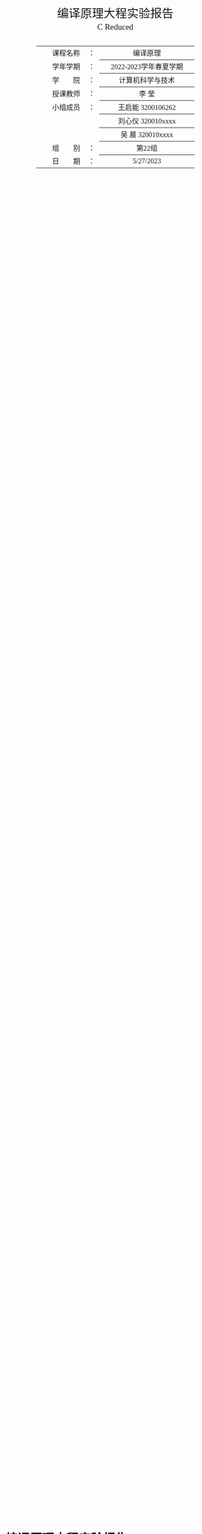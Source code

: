 <div class="cover" style="page-break-after:always;font-family:方正公文仿宋;width:100%;height:100%;border:none;margin: 0 auto;text-align:center;">
    <div style="width:60%;margin: 0 auto;height:0;padding-bottom:10%;">
        </br>
        <img src="https://raw.githubusercontent.com/Keldos-Li/pictures/main/typora-latex-theme/ZJU-name.svg" alt="校名" style="width:100%;"/>
    </div>
    </br></br></br></br></br>
    <div style="width:50%;margin: 0 auto;height:0;padding-bottom:40%;">
        <img src="https://raw.githubusercontent.com/Keldos-Li/pictures/main/typora-latex-theme/ZJU-logo.svg" alt="校徽" style="width:100%;"/>
	</div>
    </br></br></br></br></br></br></br></br>
    <span style="font-family:华文黑体Bold;text-align:center;font-size:20pt;margin: 10pt auto;line-height:30pt;">编译原理大程实验报告</span>
    <p style="text-align:center;font-size:14pt;margin: 0 auto">C Reduced </p>
    </br>
    </br>
    <table style="border:none;text-align:center;width:72%;font-family:仿宋;font-size:14px; margin: 0 auto;">
    <tbody style="font-family:方正公文仿宋;font-size:12pt;">
    	<tr style="font-weight:normal;"> 
    		<td style="width:20%;text-align:right;">课程名称</td>
    		<td style="width:2%">：</td> 
    		<td style="width:40%;font-weight:normal;border-bottom: 1px solid;text-align:center;font-family:华文仿宋"> 编译原理</td>     </tr>
    	<tr style="font-weight:normal;"> 
    		<td style="width:20%;text-align:right;">学年学期</td>
    		<td style="width:2%">：</td> 
    		<td style="width:40%;font-weight:normal;border-bottom: 1px solid;text-align:center;font-family:华文仿宋"> 2022-2023学年春夏学期</td>     </tr>
        <tr style="font-weight:normal;"> 
    		<td style="width:20%;text-align:right;">学　　院</td>
    		<td style="width:%">：</td> 
    		<td style="width:40%;font-weight:normal;border-bottom: 1px solid;text-align:center;font-family:华文仿宋"> 计算机科学与技术</td>     </tr>
    	<tr style="font-weight:normal;"> 
    		<td style="width:20%;text-align:right;">授课教师</td>
    		<td style="width:2%">：</td> 
    		<td style="width:40%;font-weight:normal;border-bottom: 1px solid;text-align:center;font-family:华文仿宋">李  莹 </td>     </tr>
    	<tr style="font-weight:normal;"> 
    		<td style="width:20%;text-align:right;">小组成员</td>
    		<td style="width:2%">：</td> 
    		<td style="width:40%;font-weight:normal;border-bottom: 1px solid;text-align:center;font-family:华文仿宋"> 王启能  3200106262</td>     </tr>
        <tr style="font-weight:normal;"> 
    		<td style="width:20%;text-align:right;"></td>
    		<td style="width:2%"></td> 
    		<td style="width:40%;font-weight:normal;border-bottom: 1px solid;text-align:center;font-family:华文仿宋"> 刘心仪  320010xxxx</td>     </tr>
        <tr style="font-weight:normal;"> 
    		<td style="width:20%;text-align:right;"></td>
    		<td style="width:2%"></td> 
    		<td style="width:40%;font-weight:normal;border-bottom: 1px solid;text-align:center;font-family:华文仿宋"> 吴 晨  320010xxxx</td>     </tr>
    	<tr style="font-weight:normal;"> 
    		<td style="width:20%;text-align:right;">组　　别</td>
    		<td style="width:%">：</td> 
    		<td style="width:40%;font-weight:normal;border-bottom: 1px solid;text-align:center;font-family:华文仿宋"> 第22组</td>     </tr>
    	<tr style="font-weight:normal;"> 
    		<td style="width:20%;text-align:right;">日　　期</td>
    		<td style="width:2%">：</td> 
    		<td style="width:40%;font-weight:normal;border-bottom: 1px solid;text-align:center;font-family:华文仿宋">5/27/2023</td>     </tr>
    </tbody>              
    </table>
</div>

<!-- 注释语句：导出PDF时会在这里分页 -->

# 编译原理大程实验报告——`C Reduced`

## 序言

本次大程实验中，我们小组实现了一个类C语言`C Reduced`，该语言对应的语法以基础的C语言内容作为基础，并根据实际的使用场景做出了一定的修改。作为一种**图灵完备语言**，用户能够对该语言进行通过合理的逻辑设计以完成所有其余图灵完备语言设计出的程序。

### `C Reduced`语言特性

+ **支持的数据类型：**`int`, `float`, `char`, `bool`, `void`, `int*`, `char*`, `float*`, `bool*`, `struct`
+ **支持的基本语句：**`if`, `else`, `for`, `while`, `break`, `continue`, `return`
+ **支持的表达式类型：**`()`, `[]`, `sizeof`, 函数计算，结构体访问`.`，`+1`, `-1`，四则算数运算，模运算，逻辑运算，赋值运算
+ **所有支持的算数方式：**`+`, `-`, `*`, `/`, `%`, `+=`, `-=`, `*=`, `/=`, `%=`, `||`, `&&`, `!`, `+`, `-`, `=`, `.`
+ **支持的数组定义和访问：**普通数组定义方式与C语言完全一致，同时支持可变长度的数组定义，如`int a[m][n]`；数组的访问方式与C语言方式一致，如`a[i][j]`。
+ **指针的使用**：指针类型仅能作为数组的一种花名，支持使用`[]`进行访问。指针类型不支持加减乘除运算，不支持指针间赋值，不支持使用`*a`这种方式进行访问，不支持结构体的访问，不推荐将指针作为函数的返回值。
+ **类型转换：**支持`float`, `char`, `bool`向`int`转换，支持`int`, `char`向`float`转换，支持`int`向`char`转换，支持`int`, `float`, `char`向`bool`转换，其余一概不支持。
+ **输入和输出：**通过特别定义的`scanf`和`printf`实现，仅支持最多单个变量的输入或输出，`printf`支持常量的输出。
+ **常量识别：**可以识别八进制、十进制、十六进制整数，可以识别小数和科学表达式，可以之别`''`, `“”`包裹的字符或字符串
+ **函数的声明和定义：**支持将函数先声明再定义，并会检查声明与声明、声明与定义之间的类型是否一致。
+ **支持结构体定义：**支持结构体定义，支持相同域的结构体直接赋值，支持结构的域访问。
+ **作用域：**支持不同作用域之间变量的重命名，作用域以`{}`进行分割。

### 项目开发环境

+ Windows PowerShell
+ Language: `C++`
+ IDE/Editor: CLion / VSCode
+ Flex (Version 2.5.4)
+ GNU Bison (Version 2.4.1)
+ MinGW64 (`g++` Version 8.1.0)
+ C++ standard: `C++11`

### 运行方式

+ 在项目中进入`src/`目录，点击`scriptGen.bat`生成可执行文件
+ 点击`scriptRun.bat`对默认文件夹中的测试文件进行测试
+ 或者，可以在终端直接运行`output.exe filename`生成IR代码
+ 回到项目根目录，进入`interpreter/`，点击`scriptGen.bat`生成可执行文件
+ 在PowerShell中运行`test.bat`，以运行官方测试
+ 或者在终端运行`interpreter.exe irFileName`以运你想要的IR代码

### 小组分工

+ 王启能：NJUCFG重设计 & 语法/语义分析 & IR解释器 & 报告
+ 刘心仪：中间代码生成 & 测试 & 报告
+ 吴晨： 中间代码生成 & 测试 & 报告

## 词法分析

### Flex介绍

我们使⽤flex完成词法分析过程。 flex（快速词法分析产⽣生器器， fast lexical analyzer generator）是⼀种词法分析程序。它是lex的开放源代码版本，以BSD许可证发布，通常与GNU bison⼀同运作。

标准lex⽂件由三部分组成，分别是定义区、规则区和用户⼦过程区。在定义区，⽤户可以编写C语言中的声明语句，导⼊需要的头文件或声明变量。在规则区，⽤户需要编写以正则表达式和对应的动作的形式的代码。在用户⼦过程区，⽤户可以定义函数。它的一般格式如下：

```
{definitions}
%%
{rules}
%%
{subroutines}
```

### 语法树构建

**语法树**（Syntax tree），是源代码语法结构的⼀一种抽象表示。它以树状的形式表现编程语⾔言的语法结构，树上的每个节点都表示源代码中的⼀一种结构。  词法分析中，所有token都一定是语法树的叶子节点，因为token是整个语法分析中的最底层信息，它直接表示程序的所有实际token内容。

#### 语法树`Node`类

```c++
typedef struct TreeNode Node;
struct TreeNode {
public:
    // Node name
    std::string name;
    // Node type, define it is whether a leaf node or internal node
    NodeType nodeType;
    // program line num of this node
    int linenum;
    union {
        char strVal[32];// used for id, type, idptr
        int intVal; // intVal of this node
        float floatVal; // floatVal of this node
        char charVal;// charVal of this node
        bool boolVal;// boolVal of this node
        struct { int size; char val[64]; } glbStr; // const char* value
    };
    // number of children
    int childNum;
    // children ptrs
    struct TreeNode** children;
    // construction function
    TreeNode(std::string name, NodeType nodeType, int linenum, int childNum, TreeNode** children) {
        this->name = name;
        this->nodeType = nodeType;
        this->linenum = linenum;
        this->childNum = childNum;
        this->children = children;
        bool nullNode = true;
        for (int i = 0; i < this->childNum; i++)
            if ((this->children)[i]->nodeType != SYN_NULL)
                nullNode = false;
        if (nodeType == SYN_NOT_NULL && nullNode)
            this->nodeType = SYN_NULL;
    }
};
Node* createNode(std::string name, NodeType nodeType, int linenum, int childNum, Node** children) {
    return new Node(name, nodeType, linenum, childNum, children);
}
```

### Tokens

```
	INT -> /*Oct/Dec/Hex form digits*/
	FLOAT -> /*Real Number consists of digits and one decimal point*/
	ID -> /*A character string consisting of 52 upper- or lower-case alphabetic, 10 numeric and one underscore characters. Besides, an identifier must not start with a digit*/
	SEMI -> ;
	COMMA -> ,
	RELOP -> > | < | >= | <= | == | !=
	PLUS -> +
	MINUS -> -
	STAR -> *
	DIV -> /
	MOD -> %
	AND -> &&
	OR -> ||
	NOT -> !
	DOT -> .
	TYPE -> int | float | char | bool | void
	TYPEPTR ->  char* | int* | float* | bool*
	LP -> (
	RP -> )
	LB -> [
	RB -> ]
	LC -> {
	RC -> }
	ASSIGNOP -> =
	REASSIGNOP -> += | -= | /= | %=
	STRUCT -> struct
	RETURN -> return
	IF -> if
	ELSE -> else
	WHILE -> while
	FOR -> for
	BREAK -> break
	CONTINUE -> continue
	SIZEOF -> sizeof
	SCANF -> scanf
	PRITNF -> printf
```

### 正则表达式

| 名称    | 正则表达式                                                   |
| ------- | ------------------------------------------------------------ |
| CHAR    | `"\'"\\."\'"|"\'"[^\\']"\'"`                                 |
| SPACE   | `[ \t\r]+`                                                   |
| BOOL    | `"true"|"false"`                                             |
| STRING  | `"\""(\\.|[^"\\])*"\""`                                      |
| COMMENT | `"//"|"/*"`                                                  |
| INT     | `{0[0-7]+}|{0|[1-9][0-9]*}|{(0x|0X)[0-9a-fA-F]+}`            |
| FLOAT   | `(([0-9]*\.[0-9]+|[0-9]+\.)[eE][+-]?[0-9]+)|([0-9]+\.[0-9]+)` |
| ID      | `[_a-zA-Z]+([0-9]|[_a-zA-Z])*`                               |

### 词法分析具体实现

#### `C Reduced`关键字

```c
"struct"    { yylval = createNode("STRUCT", LEX_OTHER, yylineno, 0, NULL);
              return STRUCT; }
"return"    { yylval = createNode("RETURN", LEX_OTHER, yylineno, 0, NULL);
              return RETURN; }
"if"        { yylval = createNode("IF", LEX_OTHER, yylineno, 0, NULL); 
              return IF; }
"else"      { yylval = createNode("ELSE", LEX_OTHER, yylineno, 0, NULL);
              return ELSE; }
"for"       { yylval = createNode("FOR", LEX_OTHER, yylineno, 0, NULL);
              return FOR; }
"while"     { yylval = createNode("WHILE", LEX_OTHER, yylineno, 0, NULL);
              return WHILE; }
"break"     { yylval = createNode("BREAK", LEX_OTHER, yylineno, 0, NULL);
              return BREAK; }
"continue"  { yylval = createNode("CONTINUE", LEX_OTHER, yylineno, 0, NULL);
              return CONTINUE; }
"sizeof"    { yylval = createNode("SIZEOF", LEX_OTHER, yylineno, 0, NULL);
              return SIZEOF; }
"ptr"       { yylval = createNode("PTR", LEX_OTHER, yylineno, 0, NULL);
              return PTR; }
"scanf"     { yylval = createNode("SCANF", LEX_OTHER, yylineno, 0, NULL);
              return SCANF; }
"printf"    { yylval = createNode("PRINTF", LEX_OTHER, yylineno, 0, NULL);
              return PRINTF;}
{TYPE}      { yylval = createNode("TYPE", LEX_TYPE, yylineno, 0, NULL);
              strcpy(yylval->strVal, yytext);
              return TYPE; }
{TYPEPTR}   { yylval = createNode("TYPEPTR", LEX_PTR, yylineno, 0, NULL);
              strcpy(yylval->strVal, yytext);
              return TYPEPTR; }
```

#### `C Reduced`语言操作符

```C
","         { yylval = createNode("COMMA", LEX_OTHER, yylineno, 0, NULL);
              return COMMA; }
"."         { yylval = createNode("DOT", LEX_OTHER, yylineno, 0, NULL);
              return DOT; }
";"         { yylval = createNode("SEMI", LEX_OTHER, yylineno, 0, NULL);
              return SEMI; }
"("         { yylval = createNode("LP", LEX_OTHER, yylineno, 0, NULL);
              return LP; }
")"         { yylval = createNode("RP", LEX_OTHER, yylineno, 0, NULL);
              return RP; }
"["         { yylval = createNode("LB", LEX_OTHER, yylineno, 0, NULL);
              return LB; }
"]"         { yylval = createNode("RB", LEX_OTHER, yylineno, 0, NULL);
              return RB; }
"{"         { yylval = createNode("LC", LEX_OTHER, yylineno, 0, NULL);
              return LC; }
"}"         { yylval = createNode("RC", LEX_OTHER, yylineno, 0, NULL);
              return RC; }
{RELOP}     { yylval = createNode("RELOP", LEX_OTHER, yylineno, 0, NULL);
              strcpy(yylval->strVal, yytext);
              return RELOP; }
"="         { yylval = createNode("ASSIGNOP", LEX_OTHER, yylineno, 0, NULL);
              return ASSIGNOP; }
"!"         { yylval = createNode("NOT", LEX_OTHER, yylineno, 0, NULL);
              return NOT; }
"&&"        { yylval = createNode("AND", LEX_OTHER, yylineno, 0, NULL);
              return AND; }
"||"        { yylval = createNode("OR", LEX_OTHER, yylineno, 0, NULL);
              return OR; }
{REASSIGNOP} { yylval = createNode("REASSIGNOP", LEX_OTHER, yylineno, 0, NULL);
               return REASSIGNOP; }
"+"         { yylval = createNode("PLUS", LEX_OTHER, yylineno, 0, NULL);
              return PLUS; }
"-"         { yylval = createNode("MINUS", LEX_OTHER, yylineno, 0, NULL);
              return MINUS; }
"*"         { yylval = createNode("STAR", LEX_OTHER, yylineno, 0, NULL);
              return STAR; }
"/"         { yylval = createNode("DIV", LEX_OTHER, yylineno, 0, NULL);
              return DIV; }
"%"         { yylval = createNode("MOD", LEX_OTHER, yylineno, 0, NULL);
              return MOD;}
```

#### `C Reduced`常量串匹配

```C
{HEX}       { yylval = createNode("INT", LEX_INT, yylineno, 0, NULL);
              yylval->intVal = hexstrToi(yytext);
              return INT; }
{OCT}       { yylval = createNode("INT", LEX_INT, yylineno, 0, NULL);
              yylval->intVal = octstrToi(yytext);
              return INT; }
{DEC}       { yylval = createNode("INT", LEX_INT, yylineno, 0, NULL);
              yylval->intVal = atoi(yytext);
              return INT; }
{FLOAT}     { yylval = createNode("FLOAT", LEX_FLOAT, yylineno, 0, NULL);
              yylval->floatVal = atof(yytext);
              return FLOAT; }
{CHAR1}     { yylval = createNode("CHAR", LEX_CHAR, yylineno, 0, NULL);
              yylval->charVal = escape2char(yytext[2]); 
              return CHAR; }
{CHAR2}     { yylval = createNode("CHAR", LEX_CHAR, yylineno, 0, NULL);
              yylval->charVal = yytext[1];
              return CHAR; }
{BOOL}      { yylval = createNode("BOOL", LEX_BOOL, yylineno, 0, NULL);
              yylval->boolVal = str2bool(yytext);
              return BOOL; }
{STRING}    { yylval = createNode("STRING", LEX_STRING, yylineno, 0, NULL);
              std::string temp = "";
              for (int i = 1; i <= yyleng-2; i++) {
                if (yytext[i] == '\\') {
                    i++;
                    temp.push_back(escape2char(yytext[i]));
                } else {
                    temp.push_back(yytext[i]);
                }
              }
              yylval->glbStr.size = temp.size();
              strcpy(yylval->glbStr.val, temp.c_str());
              return STRING; }
{ID}        { yylval = createNode("ID", LEX_ID, yylineno, 0, NULL);
              strcpy(yylval->strVal, yytext);
```

#### `C Reduced`注释和其它token

```C
"\n"        { yycolumn = 1; }
{SPACE}     { }
              return ID; }
"//"        { char c = yyinput(); 
              while (c != '\n') c = yyinput(); }
"/*"        { char a = yyinput(); char b = yyinput();
              while (!(a == '*' && b == '/')) { a = b; b = yyinput(); } }
.           { printf("Error type A at Line %d: Mysterious characters \'%s\'\n", yylineno, 				yytext); lexError++; }
```

## 语法分析

### Yacc

我们使用Yacc作为我们的分析程序生成器，其输入是一个说明文件 `.y` ，并产生一个由分析程序的C源代码组成的输出文件，格式为：

```
{definitions}
%%
{rules}
%%
{subroutines}
```

### 语法分析的定义部分

其中，`package`函数表示将语法生成的子节点打包插入到被生成的`terminal`的儿子节点中。`%left`, `%right`, `%nonassoc`定义了对应token的结合性，优先级按照行数依次增高。

```C
%locations
%error-verbose
%{
    #include <stdarg.h>
    #include "lexical.cpp"
    Node* root = NULL;
    Node** package(int childNum, Node* child1, ...);
    void yyerror(const char* msg);
    int synError = 0;
%}

%token INT FLOAT CHAR BOOL STRING VOID ID SEMI COMMA ASSIGNOP RELOP 
%token PLUS MINUS STAR DIV MOD AND OR DOT NOT TYPE LP RP LB RB LC RC STRUCT RETURN IF ELSE WHILE
%token REASSIGNOP PTR FOR BREAK CONTINUE SIZEOF TYPEPTR SCANF PRINTF

%right ASSIGNOP REASSIGNOP
%left OR
%left AND
%left RELOP
%left PLUS MINUS
%left STAR DIV MOD
%right NOT SIZEOF
%left LP RP LB RB DOT

%nonassoc LOWER_THAN_ELSE
%nonassoc ELSE
%output "syntax.cpp"
```

### `C Reduced`的规则部分（CFG）

```c++
Program : ExtDefList                            
    ;
ExtDefList : ExtDef ExtDefList                  
    | /* empty */                               
    ;
ExtDef : Specifier ExtDecList SEMI              
    | Specifier SEMI                            
    | Specifier FunDec SEMI                     
    | Specifier FunDec CompSt                   
    | Specifier error SEMI                      
    | error SEMI                                
    | Specifier error                           
    ;
// modified to support global assignment
ExtDecList : ExtDec                             
    | ExtDec COMMA ExtDecList                   
    | ExtDec error COMMA ExtDecList             
    ;
// newly added
ExtDec : VarDec                             
    | VarDec ASSIGNOP Exp                       
    | error ASSIGNOP Exp                        
    ;
Specifier : TYPE                                
    | TYPEPTR                                   
    | StructSpecifier                           
    ;
StructSpecifier : STRUCT OptTag LC DefList RC   
    | STRUCT Tag                                
    | STRUCT error LC DefList RC                
    | STRUCT OptTag LC error RC                 
    | STRUCT OptTag LC error                    
    | STRUCT error                              
    ;
OptTag : ID                                     
    | /* empty */                               
    ;
Tag : ID                                        
    ;

VarDec : ID                                     
    | VarDec LB INT RB                          
    | VarDec LB ID RB                           
    | VarDec LB error RB                        
    | VarDec LB error                           
    ;
Scanf : SCANF LP STRING COMMA Exp RP SEMI       
    ;
Printf : PRINTF LP STRING COMMA Exp RP SEMI     
    | PRINTF LP STRING RP SEMI                  
    ;
FunDec : ID LP VarList RP                       
    | ID LP RP                                  
    | ID LP error RP                            
    | ID LP error                               
    ;
VarList : ParamDec COMMA VarList                
    | ParamDec                                  
    ;
ParamDec : Specifier VarDec                     
    ;

CompSt : LC StmtList RC                         
    ;
StmtList : Stmt StmtList                        
    | Def StmtList                              
    | /* empty */                               
    ;
Stmt : Exp SEMI                                 
    | CompSt                                    
    | Scanf                                     
    | Printf                                    
    | RETURN Exp SEMI                           
    | IF LP Exp RP Stmt %prec LOWER_THAN_ELSE   
    | IF LP Exp RP Stmt ELSE Stmt               
    | WHILE LP Exp RP Stmt                      
    | FOR LP Exp SEMI Exp SEMI Exp RP CompSt    
    | BREAK SEMI                                
    | CONTINUE SEMI                             
    | error SEMI                                
    | IF LP error RP Stmt %prec LOWER_THAN_ELSE 
    | IF LP Exp RP error ELSE Stmt              
    | IF LP error RP ELSE Stmt                  
    | error LP Exp RP Stmt                      
    ;
DefList : Def DefList                           
    | /* empty */                               
    ;
Def : Specifier DecList SEMI                    
    ;
DecList : Dec                                   
    | Dec COMMA DecList                         
    | Dec error DecList                         
    ;
Dec : VarDec                                    
    | VarDec ASSIGNOP Exp                       
    | error ASSIGNOP Exp                        
    ;
Exp : Exp ASSIGNOP Exp                          
    | Exp REASSIGNOP Exp                        
    | Exp AND Exp                               
    | Exp OR Exp                                
    | Exp RELOP Exp                             
    | Exp PLUS Exp                              
    | Exp MINUS Exp                             
    | Exp STAR Exp                              
    | Exp DIV Exp                               
    | Exp MOD Exp                               
    | SIZEOF LP Exp RP                          
    | SIZEOF LP TYPE RP                         
    | LP Exp RP                                 
    | MINUS Exp                                 
    | NOT Exp                                   
    | ID LP Args RP                             
    | ID LP RP                                  
    | Exp LB Exp RB                             
    | Exp DOT ID                                
    | LP TYPE RP Exp                            
    | ID                                        
    | PTR ID                                    
    | INT                                       
    | FLOAT                                     
    | CHAR                                      
    | BOOL                                      
    | STRING                                    
    | VOID                                      
    | Exp ASSIGNOP error                        
    | Exp REASSIGNOP error                      
    | Exp AND error                             
    | Exp OR error                              
    | Exp RELOP error                           
    | Exp PLUS error                            
    | Exp MINUS error                           
    | Exp STAR error                            
    | Exp DIV error                             
    | Exp MOD error                                                                           
    | ID LP error RP                            
    | Exp LB error RB                           
    | LP error RP Exp                           
    | LP TYPE RP error                          
    | LP error RP error                         
    ;
Args : Exp COMMA Args                           
    | Exp                                       
    ;
```

#### CFG高级定义层次

```C++
Program : ExtDefList                            
    ;
ExtDefList : ExtDef ExtDefList                  
    | /* empty */                               
    ;
ExtDef : Specifier ExtDecList SEMI              
    | Specifier SEMI                            
    | Specifier FunDec SEMI                     
    | Specifier FunDec CompSt                   
    | Specifier error SEMI                      
    | error SEMI                                
    | Specifier error                           
    ;
// modified to support global assignment
ExtDecList : ExtDec                             
    | ExtDec COMMA ExtDecList                   
    | ExtDec error COMMA ExtDecList             
    ;
// newly added
ExtDec : VarDec                             
    | VarDec ASSIGNOP Exp                       
    | error ASSIGNOP Exp                        
    ;
```

这一部分的产生式包含了`C Reduced`语言中的所有高层（全局变量以及函数定义）语法：

1. 语法单元`Program`是初始语法单元，表示整个程序。
2. 每个`Program`可以产生一个`ExtDefList`，这里的`ExtDefList`表示零个或多个`ExtDef` 。
3. 每个ExtDef表示一个全局变量、结构体或函数的定义。其中：
   1. 产生式`ExtDef -> Specifier ExtDecList SEMI`表示全局变量的定义，例如`int global1, global2;`。其中`Specifier`表示类型， `ExtDecList`表示零个或多个对一个变量的定义`ExtDec`。`ExtDec`分为可以被赋初值和直接声明两种类型。
   2. 产生式`ExtDef -> Specifier SEMI`专门为结构体的定义而准备，例如`struct {…};`。这条产生式也会允许出现像`int;`这样没有意义的语句，但实际上在标准C语言中这样的语句也是合法的。
   3. 产生式`ExtDef -> Specifier FunDec CompSt`表示函数的定义，其中`Specifier`是返回类型， `FunDec`是函数头， `CompSt`表示函数体。

#### 关于类型`Specifier`

```C++
Specifier : TYPE                                
    | TYPEPTR                                   
    | StructSpecifier                           
    ;
StructSpecifier : STRUCT OptTag LC DefList RC   
    | STRUCT Tag                                
    | STRUCT error LC DefList RC                
    | STRUCT OptTag LC error RC                 
    | STRUCT OptTag LC error                    
    | STRUCT error                              
    ;
OptTag : ID                                     
    | /* empty */                               
    ;
Tag : ID                                        
    ;
```

这一部分的产生式主要与变量的类型有关：

1. `Specifier`是类型描述符，它有两种取值，一种是`Specifier -> TYPE | TYPEPTR`， 直接变成基本类型或者指针类型，另一种是`Specifier -> StructSpecifier`，变成结构体类型。  
2. 对于结构体类型来说：  
   1. 产生式`StructSpecifier -> STRUCT OptTag LC DefList RC`：这是定义结构体的基本格式，例如`struct Complex { int real, image; }`。其中`OptTag`可有可无。
   2. 产生式`StructSpecifier → STRUCT Tag`：如果之前已经定义过某个结构体，比如`struct Complex {…}`，那么之后可以直接使用该结构体来定义变量，例如`struct Complex a, b`;，而不需要重新定义这个结构体。

#### 关于变量的定义和函数的定义

```C++
VarDec : ID                                     
    | VarDec LB INT RB                          
    | VarDec LB ID RB                           
    | VarDec LB error RB                        
    | VarDec LB error                           
    ;
FunDec : ID LP VarList RP                       
    | ID LP RP                                  
    | ID LP error RP                            
    | ID LP error                               
    ;
VarList : ParamDec COMMA VarList                
    | ParamDec                                  
    ;
ParamDec : Specifier VarDec                     
    ;

```

这一部分的产生式主要与变量和函数的定义有关：

1. `VarDec`表示对一个变量的定义。 该变量可以是一个标识符（例如`int a`中的`a`），也可以是一个标识符后面跟着若干对方括号括起来的数字（例如`int a[10][2]`中的`a[10][2]`，这种情况下`a`是一个数组）。  
2. `FunDec`表示对一个函数头的定义。它包括一个表示函数名的标识符以及由一对圆括号括起来的一个形参列表，该列表由`VarList`表示（也可以为空）。 `VarList`包括一个或多个`ParamDec`，其中每个`ParamDec`都是对一个形参的定义，该定义由类型描述符`Specifier`和变量定义`VarDec`组成。 例如一个完整的函数头为： `foo(int x, float y[10])`。  

#### 关于程序的语句部分

```c++
CompSt : LC StmtList RC                         
    ;
StmtList : Stmt StmtList                        
    | Def StmtList                              
    | /* empty */                               
    ;
Stmt : Exp SEMI                                 
    | CompSt                                    
    | Scanf                                     
    | Printf                                    
    | RETURN Exp SEMI                           
    | IF LP Exp RP Stmt %prec LOWER_THAN_ELSE   
    | IF LP Exp RP Stmt ELSE Stmt               
    | WHILE LP Exp RP Stmt                      
    | FOR LP Exp SEMI Exp SEMI Exp RP CompSt    
    | BREAK SEMI                                
    | CONTINUE SEMI                             
    | error SEMI                                
    | IF LP error RP Stmt %prec LOWER_THAN_ELSE 
    | IF LP Exp RP error ELSE Stmt              
    | IF LP error RP ELSE Stmt                  
    | error LP Exp RP Stmt                      
    ;
Scanf : SCANF LP STRING COMMA Exp RP SEMI       
    ;
Printf : PRINTF LP STRING COMMA Exp RP SEMI     
    | PRINTF LP STRING RP SEMI                  
    ;
```

这一部分的产生式主要与语句有关：

1. `CompSt`表示一个由一对花括号括起来的语句块。 该语句块内部先是一系列的变量定义`DefList`，然后是一系列的语句`StmtList`。可以发现，对`CompSt`这样的定义， 是不允许在程序的任意位置定义变量的，必须在每一个语句块的开头才可以定义。  
2. `StmtList`就是零个或多个`Stmt`的组合，或者是变量的定义语句。每个`Stmt`都表示一条语句：
   1. 可以是一个在末尾添了分号的表达式`Exp SEMI `
   2. 可以是另一个语句块`CompSt`
   3. 可以是输入语句`Scanf`
   4. 可以是输出语句`Printf`
   5. 可以是一条返回语句`RETURN Exp SEMI`  
   6. 可以是一条if语句`IF LP Exp RP Stmt`
   7. 可以是一条if-else语句`IF LP Exp RP Stmt ELSE Stmt`
   8. 可以是一条while语句`WHILE LP Exp RP Stmt`
   9. 可以是一条for语句`FOR LP Exp SEMI Exp SEMI Exp RP CompSt`
   10. 可以是一条break语句`BREAK SEMI`
   11. 可以是一条continue语句`CONTINUE SEMI`

#### 本地定义

```C++
DefList : Def DefList                           
    | /* empty */                               
    ;
Def : Specifier DecList SEMI                    
    ;
DecList : Dec                                   
    | Dec COMMA DecList                         
    | Dec error DecList                         
    ;
Dec : VarDec                                    
    | VarDec ASSIGNOP Exp                       
    | error ASSIGNOP Exp                        
    ;
```

这一部分的产生式主要与局部变量的定义有关：

1. `DefList`这个语法单元前面曾出现在`CompSt`以及`StructSpecifier`产生式的右边，它就是一串像`int a; float b, c; int d[10];`这样的变量定义。一个`DefList`可以由零个或者多个Def组成。  
2. 每个`Def`就是一条变量定义，它包括一个类型描述符`Specifier`以及一个`DecList`，例如`int a, b, c;`。 由于`DecList`中的每个`Dec`又可以变成`VarDec ASSIGNOP Exp`，这允许我们对局部变量在定义时进行初始化，例如`int a = 5;`。  

#### 表达式

```C++
Exp : Exp ASSIGNOP Exp                          
    | Exp REASSIGNOP Exp                        
    | Exp AND Exp                               
    | Exp OR Exp                                
    | Exp RELOP Exp                             
    | Exp PLUS Exp                              
    | Exp MINUS Exp                             
    | Exp STAR Exp                              
    | Exp DIV Exp                               
    | Exp MOD Exp                               
    | SIZEOF LP Exp RP                          
    | SIZEOF LP TYPE RP                         
    | LP Exp RP                                 
    | MINUS Exp                                 
    | NOT Exp                                   
    | ID LP Args RP                             
    | ID LP RP                                  
    | Exp LB Exp RB                             
    | Exp DOT ID                                
    | LP TYPE RP Exp                            
    | ID                                        
    | PTR ID                                    
    | INT                                       
    | FLOAT                                     
    | CHAR                                      
    | BOOL                                      
    | STRING                                    
    | VOID                                      
    | Exp ASSIGNOP error                        
    | Exp REASSIGNOP error                      
    | Exp AND error                             
    | Exp OR error                              
    | Exp RELOP error                           
    | Exp PLUS error                            
    | Exp MINUS error                           
    | Exp STAR error                            
    | Exp DIV error                             
    | Exp MOD error                                                              
    | ID LP error RP                            
    | Exp LB error RB                           
    | LP error RP Exp                           
    | LP TYPE RP error                          
    | LP error RP error                         
    ;
Args : Exp COMMA Args                           
    | Exp                                       
    ;
```

这一部分的产生式主要与表达式有关：

1. 表达式主要可以被表示为一下几种形式：
   1. 包含二元运算符的表达式：赋值表达式 `Exp ASSIGNOP Exp | Exp REASSIGNOP Exp `、逻辑与`Exp AND Exp`、逻辑或`Exp OR Exp`、关系表达式`Exp RELOP Exp`以及四则运算表达式`Exp PLUS Exp`等。
   2. 包含一元运算符的表达式：括号表达式`LP Exp RP`、取负`MINUS Exp`以及逻辑非`NOT Exp`
   3. 不包含运算符但又比较特殊的表达式：函数调用表达式（带参数的`ID LP Args RP`以及不带参数的`ID LP RP`）、数组访问表达式`Exp LB Exp RB`以及结构体访问表达式`Exp DOT ID`
   4. 计算变量大小或数据类型大小的表达式`SIZEOF LP Exp RP | SIZEOF LP TYPE RP `
   5. 最基本的表达式：整型常数`INT`、浮点型常数`FLOAT`，普通变量`ID`，常量字符`CHAR`，常量字符串`STRING`，常量布尔值`BOOL`
2. 语法单元`Args`表示实参列表，每个实参都可以变成一个表达式`Exp`  
3. 由于表达式中可以包含各种各样的运算符，为了消除潜在的二义性问题，我们需要给出这些运算符的优先级以及结合性，具体优先级和结合性请参考[语法分析的定义部分](#语法分析的定义部分)。

## 语义分析

## 中间代码生成

## 解释器

**解释器**（Interpreter）是一种可执行程序，它能够将其它语言按行进行直接转译运行。在本项目中，我们小组选择C++语言作为解释器的设计语言，翻译的目标语言是我们自行设计的中间代码。中间代码生成的整个执行流程如下

```mermaid
graph LR
input(C Reduced程序) --> 
A(语法分析) --> if{是否有语法错误?}
if ---> |yes| 提示语法错误报错信息 -->B(结束)
if ---> |no| if1{是否有语义错误?} ---> |yes| 提示语义错误报错
if1 ---> |no|生成中间代码 --> B

```

解释器执行流程如下

```mermaid
graph LR
A(中间代码)-->
B(解释器)-->
C(第一遍扫描:建立函数与标签符号表)-->
D(第二遍扫描:从main函数开始执行)-->
if{当前PC指向行数是否为main的return?}
if --->|yes| E(结束)
if --->|no| PC跳转至对应下一行 -->if

```

### 解释器工作流程介绍

考虑到中间代码的设计中，尽管其中的技术细节与高级语言十分相像，但整体的设计流程则与汇编语言更为贴切。因此，我们也会自然想到利用汇编语言中常见的执行设计思想即可。注意到，整个中间代码所有的变量是没有作用域的概念的，它们一旦被定义、被计算，均为全局可见。

#### 符号表

**符号表**就是汇编语言执行中会动态维护的一个表单，它被用于查询标签所在的PC值。这里与普通汇编语言采用的符号表不同的是，汇编语言一般只能使用相应硬件架构的有限个数的寄存器，而中间语言定义的变量则有无数个。这里为了解释器设计的简便，我们将所有的变量名称全部加入到符号表中进行维护。不同的是，我们符号表中类似于函数名和条件跳转标签是采用静态的维护过程，它们是在第一轮扫描中得以建立，并维持不变；而变量名则是在第二轮扫描（也即程序正式执行）动态建立，也即变量是在程序正式执行中得以建立的，它们内部的值也会根据相应的语句进行变动更新。

其对应的数据类型为`unordered_map`，定义如下

```C++
std::unordered_map<std::string, Symbol> symbolTable;
```

#### 程序类

程序类`Program_`是用来维护整个中间代码输入的关键类，它包括`PC`和`rawProgram`两个成员变量。`PC`表示程序计数器，功能是指向当前执行的语句在中间代码的相对位置，其模拟了ISA中的PC寄存器功能；`rawProgram`则是用来存储整个中间代码的变量，存储方式为按行存储。

它的定义如下
```C++
class Program_ {
public:
    int PC; // Program Counter
    vector<string> rawProgram; // whole program
    Program_(): PC(0) {}
};
```

#### 符号类型定义

符号类`Symbol_`定义表示一个符号所具有的基本信息，一个符号可以是一个`function`，可以是一个`label`，也可以是一个`variable`。因此，`symbol_`类所具备的定义如下所示

```c++
class Symbol_ {
public:
    SymbolType type; // 符号类型
    int lineno; // 符号所在行
    union {
        Function func; // 当前符号是函数
        int id; // 当前符号是一个Label，Label编号为id
        Var var; // 当前符号是一个变量
    };
};
```

#### 变量类定义

变量类`Var_`表示一个变量所具备的基本信息，它的定义如下

```C++
class Var_ {
public:
    string name; // 变量名称
    DataType type; // 变量对应的数据类型
    int size; // 如果是指针，则它对应的数组大小
    union {
        int iVal; // 整数
        float fVal; // 浮点数
        char cVal; // 字符
        bool bVal; // 布尔数
        void* ptr; // 指针
        Array arr; // 数组指针
    };
    // 拷贝构造
    Var_(const Var_& other) : name(other.name), type(other.type), size(other.size) {
        switch (type) {
            case INT_TYPE:
                iVal = other.iVal;
                break;
            case CHAR_TYPE:
                cVal = other.cVal;
                break;
            case FLOAT_TYPE:
                fVal = other.fVal;
                break;
            case PTR_INT_TYPE: {
                int *tmp = new int[size];
                memcpy(tmp, other.ptr, sizeof(int) * size);
                ptr = (void *) tmp;
                break;
            }
            case PTR_CHAR_TYPE: {
                char* tmp = new char[size];
                memcpy(tmp, other.ptr, sizeof(char)*size);
                ptr = (void*) tmp;
                break;
            }
            case PTR_FLOAT_TYPE: {
                float* tmp = new float[size];
                memcpy(tmp, other.ptr, sizeof(float)*size);
                ptr = (void*) tmp;
                break;
            }
            case ARRAY:
                arr = new Array_(*other.arr);
                break;
        }
    }
    // 默认构造
    Var_(){}
};
```

#### 数组类定义

数组类`Array_`定义是关于`Var_`的定义补充，表示一个变量如果是普通数组类时，所应该具备的基本信息，具体定义如下

```C++
class Array_ {
public:
    DataType type; // 数组基本元素的数据类型
    vector<int> size; // 数组各个维度的大小
    int* iarr; // 整数数组
    char* carr; // 字符数组
    float* farr; // 浮点数数组
    // 拷贝构造
    Array_(const Array_ &other) : type(other.type), size(other.size) {
        int len = 1;
        for (auto it: size) len *= len;
        if (other.type == INT_TYPE) iarr = other.iarr;
        else if (other.type == CHAR_TYPE) carr = other.carr;
        else if (other.type == FLOAT_TYPE) farr = other.farr;
    }
    // 普通构造
    Array_(){iarr = nullptr; carr = nullptr; farr = nullptr;}
};
```

#### 函数类定义

函数类`Function_`定义表示一个函数所具备的基本信息。考虑到中间代码的函数表示与诸如`C Reduced`的C-like语言中的函数定义不同，中间代码所谓的**函数**概念更多起到一个标签的作用，主要声明了函数入口，声明了函数传入的参数内容。

它的定义如下

```C++
class Function_ {
public:
    string name; // 函数名称
    ArgList head; // 参数列表头
    Function_() {head = nullptr;} // 默认构造
};
```

#### 参数列表类

参数列表类`ArgList_`定义表示一个函数在声明或者调用时的传入参数信息，数据结构为链表形式，它的定义如下

```C++
class ArgList_ {
public:
    bool isPassing; // 是否为传入参数，deprecated
    Var var; // 对应的变量指针
    ArgList nextVar; // 下一个变量
    // 构造函数
    ArgList_() {var = nullptr; nextVar = nullptr;}
};
```

#### 函数状态类

函数状态`FunctionState_`类是一个相当重要的类，它的设计意义在于，一个函数在调用另一个函数的时候，由于所有变量都是全局可见的，因此变量在其它函数的调用中如果发生值的重定义、值的更新，该变量会被覆盖，因而返回至调用之前所在的函数中时，该值便失去了原有的信息。这个问题在函数的**递归调用**（自调用）中相当常见。

函数状态类的设计初衷有两个：1. 解决变量覆盖的问题；2. 解决函数调用结束之后返回原函数的问题。这里注意，程序的入口函数`main`是禁止被任何函数调用的，包括`main`函数本身。

函数状态类的定义如下所示

```C++
class FunctionState_ {
public:
    int PC; // 当前的PC值
    string funcName; // 跳转前的函数名
    VarList head; // 跳转前函数中已经被定义的变量
    Var valToReturn; // 将要返回的变量，如果没有则为nullptr
    int index; // 如果是数组且要赋给具体值，则记录index
    // 无要返回对象的构造函数
    FunctionState_(string name, int PC, VarList head) {
        this->funcName = std::move(name);
        this->PC = PC;
        this->head = head;
        this->valToReturn = nullptr;
        this->index = -1;
    }
    // 有要返回对象的构造函数
    FunctionState_(string name, int PC, VarList head, Var val, int index) {
        this->funcName = std::move(name);
        this->PC = PC;
        this->head = head;
        this->valToReturn = val;
        this->index = index;
    }
    // 普通构造函数
    FunctionState_() {
        PC = 0;
        funcName = "";
        head = nullptr;
        index = 0;
    }
};
```

#### 变量列表类

变量列表类`VarList_`定义了一连串变量内容，其功能在于为`FunctionState_`类提供函数调用前变量的状态信息。它的定义如下

```C++
class VarList_ {
public:
    Var val; // 当前变量
    VarList nextVar; // 下一个变量
public:
    VarList_() : nextVar(nullptr), val(nullptr) {}
};
```

#### 函数调用栈

函数调用栈是表示函数调用之间的关系，考虑到函数调用结束之后会立即返回调用之前的上一层函数之中，因此我们采用栈的数据机构形式来维护函数调用之间的状态，从而确保变量之间运行的正确性。它的定义如下

```C++
stack<FunctionState> funcStates; /*NOLINT*/
```

#### 当前函数已经定义的变量列表

主要功能为维护当前函数已经定义的变量列表，所有信息应该为最新状态，定义如下

```C++
// 建立当前函数已经定义的变量列表，Head表示头，List表示tail
VarList curFuncVarList = nullptr, curFuncVarHead = nullptr;
```

### 解释器模块具体介绍

#### 解释器的入口函数

解释器从终端中获取要运行的中间代码的路径，首先运行第一轮以建立静态标签信息，之后运行第二轮，以正式运行中间代码。内容如下

```C++
int main(int argc, char* argv[]) {
    if (argc < 2) {
        cerr << "Usage: " << argv[0] << "filename\n";
        return 1;
    }
    ifstream file(argv[1]);
    string line;
    while (getline(file, line))
        p->rawProgram.push_back(line);
    file.close();
    firstRun();
    initRun();
    return 0;
}
```

#### 第一轮运行

主要是读入所有的LABEL和所有的函数名，便于后续的跳转或函数的调用。它的定义框架如下

```C++
void firstRun() {
    bool inFunc = false;
    for (int i = 0; i < p->rawProgram.size(); i++) {
        stringstream ss(p->rawProgram[i]);
        string token;
        Symbol sym = nullptr;
        ss >> token;
        if (token == "FUNCTION") {
            ...
            while (token != ":") {
                if (token == "PARAM") {
                    ...
                }
                ...
            }
            insertSymbol(sym, sym->func->name);
        } else if (token == "LABEL") {
            ...
            insertSymbol(sym, "LABEL" + to_string(sym->id));
        } else if (token == "RETURN") {
            inFunc = false;
        } else if (isDef(token) && !inFunc && (i+1 >= p->rawProgram.size() || p->rawProgram[i+1] == "")) varDec(token, ss);
    }
}
```

#### 正式运行程序

开始正式运行程序，将`PC`初始化为`main`函数所在的下一行函数，并逐行执行代码，它的框架如下

```C++
void initRun() {
    Symbol sym = symbolTable.find("main")->second;
    p->PC = sym->lineno + 1;
    string curLine = p->rawProgram[p->PC];
    while (!(runCurLine(curLine) == "RETURN" && activeFuncName == "main" && p->rawProgram[p->PC][2] == 'T')) {
        curLine = p->rawProgram[p->PC];
    }
}
```

当程序执行到`main`函数中的`return`语句时，表明程序完全执行完毕，因此结束迭代。

#### 运行当前`PC`指向的内容

根据该行读取到的第一个token决定解释器的行为，在我们设计的中间代码中，存在有以下几种情况

1. 该行为空行，将`PC`+1即可
2. 该行为定义新变量
3. 该行为读入变量值
4. 该行为写变量或写常量
5. 该行为条件跳转
6. 该行为直接函数调用
7. 该行为如`FUNCTION`, `LABEL`, `SIZEOF`等直接执行的无意义的行为
8. 该行为无条件跳转指令
9. 该行为返回指令
10. 该行为一般变量计算

这个模块的定义如下

```C++
string runCurLine(string line) {
    stringstream ss(line);
    string token;
    if(!(ss >> token)) {
        ...
    }
    else if (isDef(token)) {
        varDec(token, ss);
    }
    else if (token == "READ") {
        ...
        read(token, id);
    } else if (token == "WRITE") {
       ...
    } else if (token == "IF") {
        IF(line);
    } else if (token == "CALL") {
        ...
        callFunction(line);
    } else if (token == "SIZEOF" || token == "LABEL") {
        p->PC += 1;
    } else if (token == "GOTO" ) {
        PCgoto(line);
    } else if (token == "RETURN") {
        ...
        returnFunc(line);
    } else {
        ...
        calcNormalExp(token, rest);
    }

    return token;
}
```

#### 变量声明

变量声明模块中，分为直接声明和赋值声明两种情况，一般声明之后，需要将新声明的变量插入到符号表中。这个模块的实现框架如下

```C++
void varDec(string type, stringstream &ss) {
    auto sym = new Symbol_;
    sym->lineno = p->PC;
    sym->type = VAR;
    string id;
    string token;
    ss >> id;
    if (!(ss>>token))sym->var = createVar(type, id);
    else {
        getline(ss, token);
        token.erase(0, 1);
        sym->var = createVar(type, id, token);
    }

    insertSymbol(sym, sym->var->name);
    p->PC += 1;
}
```

#### 读入模块

该模块会根据提供的数据类型提示，完成对指定的变量输入，输入采用标准输入输出，它的框架如下

```C++
void read(const string& type, string id) {
    ...
    if (type == "INT") {
        ...
    } else if (type == "CHAR") {
        ...
    } else if (type == "FLOAT") {
        ...
    } else if (type == "CHAR*") {
        ...
    }
    p->PC += 1;
}
```

#### 写模块

该模块会根据当前语句的内容，要么根据提供的数据类型将变量写出，要么是直接将常量直接写出，这个模块的具体定义如下

```C++
void write(const string& type, string id) {
    ...
    if (type == "INT") {
        Symbol sym = symbolTable[id];
        if (isPtr)
            printf("%d", ((int*)var->ptr)[idx]);
        else if (isArray)
            printf("%d", sym->var->arr->iarr[idx]);
        else printf("%d", sym->var->iVal);
    } else if (type == "CHAR") {
        Symbol sym = symbolTable[id];
        if (isArray)
            printf("%c", sym->var->arr->carr[idx]);
        else printf("%c", sym->var->cVal);
    } else if (type == "FLOAT") {
        Symbol sym = symbolTable[id];
        if (isArray)
            printf("%.1f", sym->var->arr->farr[idx]);
        else printf("%.1f", sym->var->fVal);
    } else if (type == "CHAR*") {
        Symbol sym = symbolTable[id];
        string tmp = (char*)sym->var->ptr;
        printf("%s", (char*) sym->var->ptr);
    } else if (type == "BOOL") {
        Symbol sym = symbolTable[id];
        printf("%d", sym->var->bVal);
    }
    p->PC += 1;
}
void write(string value) {
    if (value[0] == '\'')
        printf("%c", convertChar(value));
    else if (value[0] == '\"')
        printf("%s", convertString(value).c_str());
    else if (value.find('.') != string::npos)
        printf("%.1f", atof(value.c_str()));
    else printf("%d", atoi(value.c_str()));
    p->PC += 1;
}
```

#### 条件跳转模块

条件跳转是程序执行的重要组成部分，它在高级语言中的表示原型可以是if，可以是while，可以是for等。条件跳转的处理思想就是满足给定的条件时，则直接跳转到给定的标签所在的行数+1，它的实现步骤分为两步：第一步确定提供的逻辑表达式是否为真；第二步，根据第一步的值确定是否要进行跳转。

逻辑表达式可以是如下形式

1. `Exp Relop Exp`
2. `Exp`
3. `Exp -> NOT Exp`

该模块的内容如下

```C++
void IF(string line) {
    ...
    if (line[0] == '!') {
        rv1 = true;
        line.erase(0, 1);
    }
    if (line[0] == '\'') {
        ch = matchChar(line);
        ...
    } else {
        ...
        if (token == "true"){
            r1 = true;
        } else if (token == "false") {
            r1 = false;
        } else if (token[0] == '-' || (token[0] >= '0' && token[0] <= '9')) {
           ...
        } else {
            ...
            isPtr1 = v1->type == PTR_FLOAT_TYPE || v1->type == PTR_CHAR_TYPE || v1->type == PTR_INT_TYPE;
            if (isPtr1) {
                idx1 = calcPtrIndex(token);
                ...
            } else if (isArr1) {
                idx1 = calcArraySize(token, v1->arr);
                ...
            } else {
                if (v1->type == INT_TYPE) r1 = v1->iVal;
                else if (v1->type == CHAR_TYPE) r1 = v1->cVal;
                else if (v1->type == BOOL_TYPE) r1 = v1->bVal;
                else if (v1->type == FLOAT_TYPE) {
                    isFloat1 = true;
                    rf1 = v1->fVal;
                }
            }
        }
    }
    ...
    if (isRelop(token)) {
        relop = token;
        if (line[0] == '!') {
            rv2 = true;
            line.erase(0, 1);
        }
        if (line[0] == '\'') {
            ch = matchChar(line);
            r2 = ch;
        } else {
            ...
            if (token == "true"){
                r2 = true;
            } else if (token == "false") {
                r2 = false;
            } else if (token[0] == '-' || (token[0] >= '0' && token[0] <= '9')) {
                ...
            } else {
                ...
                if (isPtr2) {
                    idx2 = calcPtrIndex(token);
                    ...
                } else if (isArr2) {
                    idx2 = calcArraySize(token, v2->arr);
                    ...
                } else {
                    if (v2->type == INT_TYPE) r2 = v2->iVal;
                    else if (v2->type == CHAR_TYPE) r2 = v2->cVal;
                    else if (v2->type == BOOL_TYPE) r2 = v2->bVal;
                    else if (v2->type == FLOAT_TYPE) {
                        isFloat2 = true;
                        rf2 = v2->fVal;
                    }
                }
            }
        }
        ...
        if (res) PCgoto(line);
        else p->PC += 1;
    } else {
        ...
        if (res) PCgoto(line);
        else p->PC += 1;
    }
}
```

#### 函数调用

这里是处理函数调用的模块。该模块主要处理以下事情

1. 构建当前函数的变量定义列表，构建时采用深度拷贝的形式，以便该变量（所有访问均通过指针，而非直接调用对象）所指向对象内部信息发生变化时，不会覆盖原先的内容
2. 记录当前`PC`值和函数名称
3. 记录是否有返回值，如果有，则记录对应的`Var`指针
4. 创建当前函数状态`FunctionState`，并压入函数调用栈之中
5. 将传入值按照函数参数列表依次赋值
6. `PC`跳转至新函数所在行数+1
7. 将当前函数名称更换为调用函数名称

该模块内容定义如下

```C++
void callFunction(string line, bool assign=false, int index=-1, Var val=nullptr) {
    ...
    FunctionState tmp = assign ? new FunctionState_(activeFuncName, p->PC+1, pushedVarList, val, index) : new FunctionState_(activeFuncName, p->PC+1, pushedVarList);
    funcStates.push(tmp);
    activeFuncName = funcName;
    while (ss >> token && curArg != nullptr) {
        ...
        assignArg(realArg, temp, realArg->name);
        ...
        curArg = curArg->nextVar;
    }
    p->PC = funcLine;
}
```

#### 无条件跳转

遇到GOTO命令时，跳转到对应的LABEL所在的下一行位置。

该模块的定义如下

```C++
void PCgoto(const string& line) {
    string token;
    stringstream s1(line);
    int id = 0;
    while (s1 >> token) {
        if (token != "GOTO" && token != "LABEL") {
            id = atoi(token.c_str());
            break;
        }
    }
    string label = "LABEL" + to_string(id);
    Symbol sym = symbolTable[label];
    p->PC = sym->lineno;
}
```

#### 函数返回指令

遇到返回命令，两种可能，一种可能是返回值不用赋值给其它变量，另一种是返回值要求赋值给其它变量。遇到返回指令时，程序的执行流程如下：

1. 获取返回值，以`Var`形式暂存
2. 从函数调用栈pop出调用前的函数状态
3. 根据此前函数状态，将里面的变量列表依次恢复，恢复当前函数名，恢复之前保存的`PC`值
4. 如有必要，将返回值赋值给对应的变量

该模块的实现框架如下：

```C++
void returnFunc(string line) {
    Var res = new Var_;
    ...
    if (funcStates.empty()) return;
    FunctionState prevState = funcStates.top();
    funcStates.pop();
    restorePrevState(prevState);
    if (prevState->valToReturn != nullptr) {
        Var tmp = prevState->valToReturn;
        string name = tmp->name;
        int index = prevState->index;
        if (index == -1) {
            res->name = name;
            symbolTable[name]->var = res;
            delete prevState->valToReturn;
        } else {
            ...
        }
    }
}
```

#### 计算有赋值的表达式语句

该模块主要功能是完成变量的赋值和更新。它会遇到的情况如下所示：

1. `Exp = Exp`
2. `Exp = EXP op Exp`
3. `Exp = SIZEOF Exp`
4. `Exp = SIZEOF TYPE`

当然，这些表达式自然会遇到**类型的强制转换**，**数组结构的访问**，**指针对数据结构的访问**这三种复杂的情况，但是这些具体的实现较为繁琐但无过多技术含量，考虑到篇幅限制，这里就不会将其展开。该模块的框架代码如下

```C++
void calcNormalExp(string token, const string& line) {
    ...
    if (tokens[1] == "=") {
        if ((test = tokens[2][0]) == '\"' || test == '\'') {
           ...
            if (test == '\"') {
                str = convertString(str);
                char *temp = (char *) malloc(sizeof(char) * (str.size() + 1));
                strcpy(temp, str.c_str());
                val->ptr = (void *) temp;
            } else {
                test = convertChar(str);
                ...
                } else if (isArr1) {
                    int index = calcPtrIndex(tokens[0]);
                    char* s = (char*)val->ptr;
                    s[index] = test;
                } else val->cVal = test;
            }
        } else {
            int idx = -1;
            if (isPtr)
                idx = calcPtrIndex(tokens[0]);
            else if (isArr1)
                idx = calcArraySize(tokens[0], val->arr);
            if (tokens.size() == 3) {
                bool isArr2 = isArr(tokens[2]);
                Var aVal = getVar(tokens[2]);
                if (aVal == nullptr) {
                    if (tokens[2] == "true")
                        assignValue(val, true);
                    else if (tokens[2] == "false")
                        assignValue(val, false);
                    else if (tokens[2].find('.') == string::npos)
                        assignValue(val, atoi(tokens[2].c_str()), idx);
                    else assignValue(val, atof(tokens[2].c_str()), idx);
                    p->PC += 1;
                    return ;
                }
                bool isPtr2 = aVal->type == PTR_FLOAT_TYPE || aVal->type == PTR_CHAR_TYPE || aVal->type == PTR_INT_TYPE;

                if (isPtr2) {
                    int index = calcPtrIndex(tokens[2]);
                    if (aVal->type != PTR_FLOAT_TYPE) {
                        auto it = ((int*) aVal->ptr)[index];
                        assignValue(val, it, idx);
                    } else {
                        auto it = ((float*) aVal->ptr)[index];
                        assignValue(val, it, idx);
                    }
                } else if (isArr2) {
                    int index = calcArraySize(tokens[2], aVal->arr);
                    ...
                } else {
                    if (aVal->type == INT_TYPE) assignValue(val, aVal->iVal, idx);
                    else if (aVal->type == CHAR_TYPE) assignValue(val, aVal->cVal, idx);
                    else if (aVal->type == FLOAT_TYPE) assignValue(val, aVal->fVal, idx);
                    else if (aVal->type == BOOL_TYPE) assignValue(val, aVal->bVal, idx);
                }
                p->PC += 1;
                return ;
            }
            if (tokens[2] == "CALL") {
                ...
                callFunction(str, true, idx, val);
                return ;
            } else if (tokens[2] == "SIZEOF") {
                ...
                assignValue(val, getSizeof(str), idx);
            } else {
                ...
                calcTwoExp(str, val, idx);
            }
        }
    }
    p->PC += 1;
}
```

### 其它的功能性模块

考虑到解释器的具体执行中，会有很多代码是需要高频率重用的，因此我们会将一些方法封装之后，反复调用，这里，我们选择部分有代表性的功能模块进行介绍。

#### 逃逸字符转换

由于读入的字符串无法真正识别逃逸字符的含义，因此我们需要特别实现一个方法来帮助我们解决诸如`\n`, `\\`的字符（串）读入。它的实现如下：

```C++
char escape2char(char ch){
    switch(ch){
        case 'a': return '\a';
        case 'b': return '\b';
        case 'f': return '\f';
        case 'n': return '\n';
        case 'r': return '\r';
        case 't': return '\t';
        case 'v': return '\v';
        case '\\': return '\\';
        case '\'': return '\'';
        case '\"': return '\"';
        default:
            if ('0'<=ch && ch<='9')
                return (char)(ch-'0');
            else
                return ch;
    }
}
```

#### 计算数组/指针指向的下标

为了方便存储，不论是指针类型还是数组类型，不论数组的维度有多少，我们均是按照一维的形式实现数据的储存，这就要求我们，在遇到程序中诸如`a[3][4][5]`这样的调用时，需要转换为对应的一维下标形式。因此我们实现对应的模块，实现代码如下：

```C++
// 计算指针类型对应数组的下标
int calcPtrIndex(string id) {
    while(id[0] != '[')
        id.erase(0, 1);
    id.erase(0, 1);
    int len = 1;
    int temp;
    string val, tmpstr = id;
    char ch;
    bool ndone = true;
    while(ndone) {
        stringstream ss(tmpstr);
        if (ss >> temp) {
            len = temp;
            ndone = (bool) (ss >> ch >> ch);
        } else {
            ss.clear();
            ss.str(tmpstr);
            ss >> ch;
            while (ch != ']') {
                val.push_back(ch);
                ss >> ch;
            }
            len = symbolTable[val]->var->iVal;
            val.erase(0);
            ndone = (bool)(ss >> ch);
        }
        getline(ss, tmpstr);
    }
    return len;
}
// 计算数组的大小
int calcArraySize(string id, Array arr) {
    while(id[0] != '[')
        id.erase(0, 1);
    id.erase(0, 1);
    int len = 0;
    int temp;
    string val, tmpstr = id;
    char ch;
    bool ndone = true;
    int cnt = 0;
    while(ndone) {
        stringstream ss(tmpstr);
        if (ss >> temp) {
            len += (temp) * getRestDim(arr, cnt);
            cnt += 1;
            ndone = (bool) (ss >> ch >> ch);
        } else {
            ss.clear();
            ss.str(tmpstr);
            ss >> ch;
            while (ch != ']') {
                val.push_back(ch);
                ss >> ch;
            }
            len += (symbolTable[val]->var->iVal) * getRestDim(arr, cnt);
            cnt += 1;
            val.erase(0);
            ndone = (bool)(ss >> ch);
        }
        getline(ss, tmpstr);
    }
    return len;
}
```

#### 获取数组/指针变量名

在实际的程序中，如果按照token的读入，显然我们一次读入的token会遇到类似于`a[3][4]`这种数据，它真正的变量名称为`a`，因此我们要采用一个统一的方式来获取对应的变量名称。该方法的代码如下

```C++
string getArrayName(string id) {
    size_t pos = id.find('[');
    if (pos != string::npos) {
        id.erase(pos);
    }
    return id;
}
```

### 解释器性能简述

该解释器的实现方式较为原始，没有采用词法或语法分析的方式对中间代码进行重建分析，而是根据中间代码的特殊结果采用暴力读入token的方式，进行逐行逐个token的内容解释，因此，该解释器的灵活性有极大提升空间。

此外，考虑到采用了大量的链表结构来满足对应的程序实现需求，同样地，考虑变量的多样性和形式的复杂性，需要我们用大量重复的代码对它们进行反复的类型、下标检查和确认，这同样需要浪费巨大的时间。

同时，我们也注意到，每次函数调用时，要花费大量时间去构建对应的`FunctionState`，函数返回时也要花费大量时间恢复至调用前的状态，这导致函数调用的效率及其低下。

因此，我们观察到该解释器执行过程的性能表现不佳，尤其是面对大量递归调用的情况时，执行性能会遭受进一步削弱。但经过大量测试，解释器基本可以正确解释多种复杂的程序环境，尽管性能需要提升，获得的结果仍然正确。如果要对该工作做出进一步优化，应当从以下方面入手：

1. 优化中间代码生成，减少不必要的代码生成；
2. 解释器逻辑重构，采用作用域限制替代原先重构的步骤等；
3. 放弃解释器路线，转向机器码生成路线，以减少高级语言对性能的浪费。

后续如果时间允许，我们会尝试根据我们的中间代码编写对应的汇编代码，并生成相应机器码。希望我们的`C Reduced` 语言编译器性能越来越好。

## 测试

所有测试流程，均为将`C Reduced`程序`.cmm`通过语法检查和语义检查，其次进行中间代码生成，生成的文件为`.ir`格式，再利用`interpreter.exe`读入对应的`.ir`格式文件之后完整执行。

### 样例测试

#### 快速排序

##### 样例程序

```C
int QkSort(int* arr, int left, int right) {
    if (left > right) {
        return 0;
    }
    int tmp = arr[left];
    int i = left;
    int j = right;
    while (i != j) {
        while (arr[j] >= tmp) {
            if (j <= i) {
                break;
            }
            j -= 1;
        }
        while (arr[i] <= tmp) {
            if (j <= i) {
                break;
            }
            i += 1;
        }
        if (j > i) {
            int t = arr[i];
            arr[i] = arr[j];
            arr[j] = t;
        }
    }

    arr[left] = arr[i];
    arr[i] = tmp;
    int t1, t2;
    t1 = i - 1;
    t2 = i + 1;
    QkSort(arr, left, t1);
    QkSort(arr, t2, right);
    return 0;
}

int main()
{
    int len;
    scanf("%d", len);
    if (len == 0) return 0;
    int arr[len];
    int i;
    for (i = 0; i < len; i+=1 ) {
        scanf("%d", arr[i]);
    }
    QkSort(arr,0,len-1);
    for (i = 0; i < len; i+=1) {
        printf("%d", arr[i]);
        printf("\n");
    }
    return 0;
}
```

##### 中间代码生成结果

##### 测试结果

![1](F:\CompilerTheory\FinalProject\minicompiler\report\pic\1.png)

#### 矩阵乘法

##### 样例程序

```C
int bit(int a) {
    int temp = 1;
    if (a < 0) {
        temp += 1;
        a *= -1;
    }
    while (a != 0) {
        a /= 10;
        temp += 1;
    }
    temp = 10 - temp;
    return temp;
}

int main() {
    int m1, n1;
    scanf("%d", m1);
    scanf("%d", n1);
    int a[m1][n1];
    int i = 0, j = 0;
    for (i = 0; i < m1; i+=1) {
        for (j = 0; j < n1; j+=1) {
            scanf("%d", a[i][j]);
        }
    }
    int m2, n2;
    scanf("%d", m2);
    scanf("%d", n2);
    int b[m2][n2];
    for (i = 0; i < m2; i+=1) {
        for (j = 0; j < n2; j+=1) {
            scanf("%d", b[i][j]);
        }
    }
    if (n1 != m2) {
        printf("Incompatible Dimensions\n");
        return 0;
    } else {
        int c[m1][n2];
        int k;
        for (i = 0; i < m1; i+=1) {
            for (j = 0; j < n2; j+=1) {
                c[i][j] = 0;
                for (k = 0; k < n1; k+=1) {
                    c[i][j] += a[i][k]*b[k][j];
                }
            }
        }
        for (i = 0; i < m1; i+=1) {
            for (j = 0; j < n2; j+=1) {
                int x = bit(c[i][j]);
                for (k = 0; k <= x; k+=1) {
                    printf(" ");
                }
                printf("%d", c[i][j]);
            }
            printf("\n");
        }
    }
}
```

##### 中间代码生成结果

##### 测试结果

![2](F:\CompilerTheory\FinalProject\minicompiler\report\pic\2.png)

#### 选课助手

##### 样例程序

```C
int credit[110];
int need[110][8][8];
int cnter[110];
int grade[110];
char course[110][110];
int course_cnt;

int Insert(char* s) {
	int now = 0;
	while (s[now] != '\0') {
		course[course_cnt][now] = s[now];
		now = now + 1;
	}
	course_cnt = course_cnt + 1;
    int res;
    res = course_cnt - 1;
	return res;
}

bool comp(char* s1, char* s2) {
    int len1, len2;
    len1 = sizeof(s1) / sizeof(char);
    len2 = sizeof(s2) / sizeof(char);
	if (len1 != len2) return false;
	int i = 0;
	for (i = 0; i < len1; i+=1) {
		if (s1[i] != s2[i]) { 
			return false;
		}
	}
	return true;
}

int Find(char* s) {
	int i;
	for (i = 0; i < course_cnt; i+=1) {
        bool res = comp(s, course[i]);
		if (res) {
			return i;
		}
	}
    int res;
    res = Insert(s);
	return res;
}

int course_input[110];
int Prework(char* line) {
	char now[110];
	char newNow[109];
	char tc;
	int i;
	int lptr = 0;
	now[0] = '\0';
	for (i = 1; i < 110; i+=1) {
		now[i] = '\0';
		newNow[i-1] = '\0';
	}
	while (line[lptr] != '|') {
		now[0] += (char)1;
		tc = now[0];
		int id = (int)tc;
		now[id] = line[lptr];
		lptr += 1;
	}
	now[0] += (char)1;
	tc = now[0];
	int id = (int)tc;
	now[id] = '\0';
	lptr += 1;
	for (i = 0; i < 109; i+=1) {
		newNow[i] = now[i+1];
	}
	int index;
    index = Find(newNow);
	course_input[0] += 1;
	id = course_input[0];
	course_input[id] = index;
	tc = line[lptr] - '0';
	credit[index] = (int)tc;
	lptr += 2;

	while (line[lptr] != '\0' && line[lptr] != '|') {
		while (line[lptr] != '\0' && line[lptr] != ';' && line[lptr] != '|') {
			now[0] = '\0';
			while (line[lptr] != '\0' && line[lptr] != ',' && line[lptr] != ';' && line[lptr] != '|') {
				now[0] += (char)1;
				tc = now[0];
				id = (int)tc;
				now[id] = line[lptr];
				lptr += 1;
			}
			now[0] += (char)1;
			tc = now[0];
			id = (int) tc;
			now[id] = '\0';
			int cnt = cnter[index];
			need[index][cnt][0] += 1;
			id = need[index][cnt][0];
			int i;
			for (i = 0; i < 109; i+=1) {
				newNow[i] = now[i+1];
			}
			need[index][cnt][id] = Find(newNow);
			if (line[lptr] == ';' || line[lptr] == '|') break;
			lptr += 1;
		}
		cnter[index] += 1;
		if (line[lptr] == '|') break;
		lptr += 1;
	}
	if (line[lptr] != '\0') {lptr += 1;}

	if (line[lptr] == 'A') {grade[index] = 4;}
	else if (line[lptr] == 'B') {grade[index] = 3;}
	else if (line[lptr] == 'C') {grade[index] = 2;}
	else if (line[lptr] == 'D') {grade[index] = 1;}
	else if (line[lptr] == 'F') {grade[index] = 0;}
	else  {grade[index] = -1;}
	return 0;
}
int PrintGPA() {
	float sum_credit = 0.0, sum_grade = 0.0;
	int i, t1, t2;
	for (i = 0; i < course_cnt; i+=1) {
		if (grade[i] == -1) {
			continue;
		}
		t1 = credit[i];
		t2 = grade[i];
		sum_credit += (float)t1;
		sum_grade += (float)t1 * (float)t2;
	}
	if (sum_credit <= 0.01 && sum_credit >= -0.01) {
		printf("GPA: 0.0\n");
	}
	else {
        float temp;
        temp = sum_grade / sum_credit;
		printf("GPA: ");
		printf("%.1f", temp);
		printf("\n");
	}
	return 0;
}

int PrintAttemped() {
	int i;
	int sum_credit = 0;
	for (i = 0; i < course_cnt; i+=1) {
		if (grade[i] == -1) {
			continue;
		}
		sum_credit += credit[i];
	}
	printf("Hours Attempted: ");
	printf("%d", sum_credit);
	printf("\n");
	return 0;
}

int PrintCompleted() {
	int sum_credit = 0;
	int i;
	for (i = 0; i < course_cnt; i+=1) {
		if (grade[i] <= 0) {
			continue;
		}
		sum_credit += credit[i];
	}
	printf("Hours Completed: ");
	printf("%d", sum_credit);
	printf("\n");
	return 0;
}

int credit_remaining;
int PrintRemaining() {
	int sum_credit = 0;
	int i;
	for (i = 0; i < course_cnt; i+=1) {
		if (grade[i] > 0) {
			continue;
		}
		sum_credit += credit[i];
	}
	credit_remaining = sum_credit;
	printf("Credits Remaining: ");
	printf("%d", sum_credit);
	printf("\n");
	return 0;
}

bool NeedToLearn(int index) {
	if (grade[index] > 0) {
		return false;
	}
	
	if (cnter[index] == 0) {
		return true;
	}
	int i, j;
	for (i = 0; i < cnter[index]; i+=1) {
		bool can_learn = true;
		for (j = 1; j <= need[index][i][0]; j+=1) {
			int need_course = need[index][i][j];
			if (grade[need_course] <= 0){
				 can_learn = false;
			}
		}
		if (can_learn) {
			return true;
		}
	}
	return false;
}

int main() {
	char line[1000];
	while (true) {
		scanf("%s", line);
		if (line[0] == '\0') {
			break;
		}
		Prework(line);
	}
	PrintGPA();
	PrintAttemped();
	PrintCompleted();
	PrintRemaining();
	int i;
	printf("\nPossible Courses to Take Next\n");
	for (i = 1; i <= course_input[0]; i+=1) {
		int index = course_input[i];
		if (NeedToLearn(index)) {
			printf("  ");
			printf("%s", course[index]);
			printf("\n");
		}
	}
	if (credit_remaining == 0) {
		printf("  None - Congratulations!\n");
	}
	return 0;
}
```

##### 中间代码生成结果

##### 测试结果

### 自行测试

#### 语法错误样例

#### 语义错误样例

#### 正确执行样例

